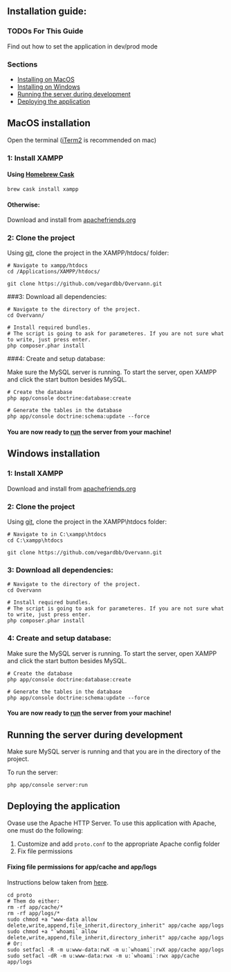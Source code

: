 ## Installation guide:

### TODOs For This Guide

Find out how to set the application in dev/prod mode

### Sections

- [Installing on MacOS](#macos-installation)
- [Installing on Windows](#windows-installation)
- [Running the server during development](#running-the-server-during-development)
- [Deploying the application](#deploying-the-application)

## MacOS installation

Open the terminal ([iTerm2](https://www.iterm2.com) is recommended on mac)

### 1: Install XAMPP

#### Using [Homebrew Cask](https://caskroom.github.io)

```
brew cask install xampp
```

#### Otherwise:

Download and install from [apachefriends.org](https://www.apachefriends.org/download.html)


### 2: Clone the project

Using [git](https://git-scm.com/doc), clone the project in the XAMPP/htdocs/ folder:

```
# Navigate to xampp/htdocs
cd /Applications/XAMPP/htdocs/

git clone https://github.com/vegardbb/Overvann.git
```


###3: Download all dependencies:
```
# Navigate to the directory of the project.
cd Overvann/

# Install required bundles.
# The script is going to ask for parameteres. If you are not sure what to write, just press enter.
php composer.phar install
```

###4: Create and setup database:

Make sure the MySQL server is running. To start the server, open XAMPP and click the start button besides MySQL. 

```
# Create the database
php app/console doctrine:database:create

# Generate the tables in the database
php app/console doctrine:schema:update --force
```

#### You are now ready to [run](#run) the server from your machine!

## Windows installation

### 1: Install XAMPP
Download and install from [apachefriends.org](https://www.apachefriends.org/download.html)


### 2: Clone the project

Using [git](https://git-scm.com/doc), clone the project in the XAMPP\htdocs folder:

```
# Navigate to in C:\xampp\htdocs
cd C:\xampp\htdocs

git clone https://github.com/vegardbb/Overvann.git
```


### 3: Download all dependencies:
```
# Navigate to the directory of the project.
cd Overvann

# Install required bundles.
# The script is going to ask for parameteres. If you are not sure what to write, just press enter.
php composer.phar install
```

### 4: Create and setup database:

Make sure the MySQL server is running. To start the server, open XAMPP and click the start button besides MySQL. 

```
# Create the database
php app/console doctrine:database:create

# Generate the tables in the database
php app/console doctrine:schema:update --force
```

#### You are now ready to [run](#run) the server from your machine!

## Running the server during development

Make sure MySQL server is running and that you are in the directory of the project.

To run the server:
```
php app/console server:run
```

## Deploying the application

Ovase use the Apache HTTP Server. To use this application with Apache, one must do the following:

1. Customize and add `proto.conf` to the appropriate Apache config folder
2. Fix file permissions

#### Fixing file permissions for app/cache and app/logs

Instructions below taken from [here](http://symfony.com/doc/2.0/book/installation.html#configuration-and-setup).

```
cd proto
# Them do either: 
rm -rf app/cache/*
rm -rf app/logs/*
sudo chmod +a "www-data allow delete,write,append,file_inherit,directory_inherit" app/cache app/logs
sudo chmod +a "`whoami` allow delete,write,append,file_inherit,directory_inherit" app/cache app/logs
# Or:
sudo setfacl -R -m u:www-data:rwX -m u:`whoami`:rwX app/cache app/logs
sudo setfacl -dR -m u:www-data:rwx -m u:`whoami`:rwx app/cache app/logs
```

